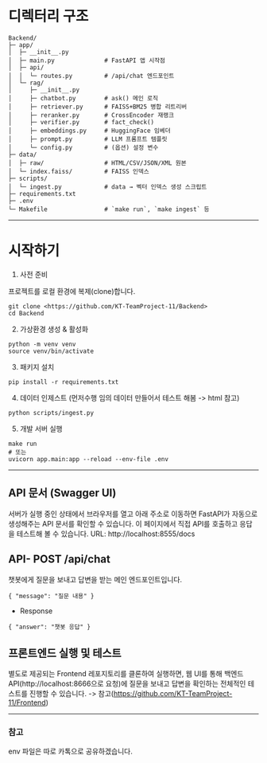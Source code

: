 # 디렉터리 구조
```
Backend/
├─ app/
│  ├─ __init__.py
│  ├─ main.py              # FastAPI 앱 시작점
│  ├─ api/
│  │  └─ routes.py         # /api/chat 엔드포인트
│  └─ rag/
│     ├─ __init__.py
│     ├─ chatbot.py        # ask() 메인 로직
│     ├─ retriever.py      # FAISS+BM25 병합 리트리버
│     ├─ reranker.py       # CrossEncoder 재랭크
│     ├─ verifier.py       # fact_check()
│     ├─ embeddings.py     # HuggingFace 임베더
│     ├─ prompt.py         # LLM 프롬프트 템플릿
│     └─ config.py         # (옵션) 설정 변수
├─ data/
│  ├─ raw/                 # HTML/CSV/JSON/XML 원본
│  └─ index.faiss/         # FAISS 인덱스
├─ scripts/
│  └─ ingest.py            # data → 벡터 인덱스 생성 스크립트
├─ requirements.txt
├─ .env
└─ Makefile                # `make run`, `make ingest` 등
```

---

# 시작하기
1. 사전 준비

프로젝트를 로컬 환경에 복제(clone)합니다.
```
git clone <https://github.com/KT-TeamProject-11/Backend>
cd Backend
```
2. 가상환경 생성 & 활성화
```
python -m venv venv
source venv/bin/activate
```
3. 패키지 설치
```
pip install -r requirements.txt
```
4. 데이터 인제스트 (먼저수행 임의 데이터 만들어서 테스트 해봄 -> html 참고)
```
python scripts/ingest.py
```
5. 개발 서버 실행
```
make run
# 또는
uvicorn app.main:app --reload --env-file .env
```

---

## API 문서 (Swagger UI)
서버가 실행 중인 상태에서 브라우저를 열고 아래 주소로 이동하면 FastAPI가 자동으로 생성해주는 API 문서를 확인할 수 있습니다. 이 페이지에서 직접 API를 호출하고 응답을 테스트해 볼 수 있습니다.
URL: http://localhost:8555/docs

## API- POST /api/chat
챗봇에게 질문을 보내고 답변을 받는 메인 엔드포인트입니다.
```
{ "message": "질문 내용" }
```
- Response
```
{ "answer": "챗봇 응답" }
```

## 프론트엔드 실행 및 테스트
별도로 제공되는 Frontend 레포지토리를 클론하여 실행하면, 웹 UI를 통해 백엔드 API(http://localhost:8666으로 요청)에 질문을 보내고 답변을 확인하는 전체적인 테스트를 진행할 수 있습니다. -> 참고(https://github.com/KT-TeamProject-11/Frontend)



---
### 참고
env 파일은 따로 카톡으로 공유하겠습니다.
